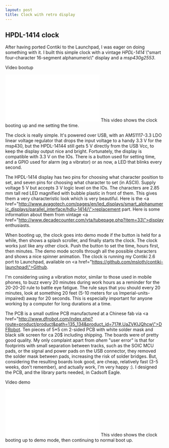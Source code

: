 ```yaml
---
layout: post
title: Clock with retro display
---
```


<h2>HPDL-1414 clock</h2>
After having ported Contiki to the Launchpad, I was eager on doing something with it. I built this simple clock with a vintage <em>HPDL-1414</em> \"smart four-character 16-segment alphanumeric\" display and a <em>msp430g2553</em>.

Video bootup
<iframe width=\"640\" height=\"360\" src=\"https://www.youtube-nocookie.com/embed/X6pWpAnn9J8\" frameborder=\"0\" allowfullscreen></iframe>
This video shows the clock booting up and me setting the time.

<!--more-->

The clock is really simple. It\'s powered over USB, with an AMS1117-3.3 LDO linear voltage regulator that drops the input voltage to a handy 3.3 V for the msp430, but the HPDL-14144 still gets 5 V directly from the USB Vcc, to keep the display output nice and bright. Fortunately, the display is compatible with 3.3 V on the IOs. There is a button used for setting time, and a GPIO used for alarm (eg a vibrator) or as now, a LED that blinks every second.

The HPDL-1414 display has two pins for choosing what character position to set, and seven pins for choosing what character to set (in ASCII). Supply voltage 5 V but accepts 3 V logic level on the IOs. The characters are 2.85 mm tall red LED magnified with bubble plastic in front of them. This gives them a very characteristic look which is very beautiful. Here is the <a href=\"http://www.avagotech.com/pages/en/led_displays/smart_alphanumeric_displays/parallel_interface/hdlu-1414/\">replacement part</a>. Here is some information about them from vintage <a href=\"http://www.decadecounter.com/vta/tubepage.php?item=33\">display enthusiasts</a>.


When booting up, the clock goes into demo mode if the button is held for a while, then shows a splash scroller, and finally starts the clock. The clock works just like any other clock. Push the button to set the time, hours first, then minutes. The demo mode scrolls through all the possible characters and shows a nice spinner animation. The clock is running my Contiki 2.6 port to Launchpad, available on <a href=\"https://github.com/msloth/contiki-launchpad\">Github</a>. 

I\'m considering using a vibration motor, similar to those used in mobile phones, to buzz every 20 minutes during work hours as a reminder for the 20-20-20 rule to battle eye fatigue. The rule says that you should every 20 minutes, look at something 20 feet (5-10 meters for us Imperial-units-impaired) away for 20 seconds. This is especially important for anyone working by a computer for long durations at a time.

The PCB is a small outline PCB manufactured at a Chinese fab via <a href=\"http://www.dfrobot.com/index.php?route=product/product&path=135_134&product_id=717#.UaZVKIJQhcw\">DFRobot</a>. Ten pieces of 5*5 cm 2-sided PCB with white solder mask and black silk screen for ca 20$ including shipping. The boards were of pretty good quality. My only complaint apart from *ahem* \"user error\" is that for footprints with small separation between tracks, such as the SOIC MCU pads, or the signal and power pads on the USB connector, they removed the solder mask between pads, increasing the risk of solder bridges. But, considering the resulting boards look good, are cheap, relatively fast (3-5 weeks, don\'t remember), and actually work, I\'m very happy :). I designed the PCB, and the library parts needed, in Cadsoft Eagle.

Video demo
<iframe width=\"640\" height=\"360\" src=\"https://www.youtube-nocookie.com/embed/H-n53o-2VUA\" frameborder=\"0\" allowfullscreen></iframe>
This video shows the clock booting up to demo mode, then continuing to normal boot up.

